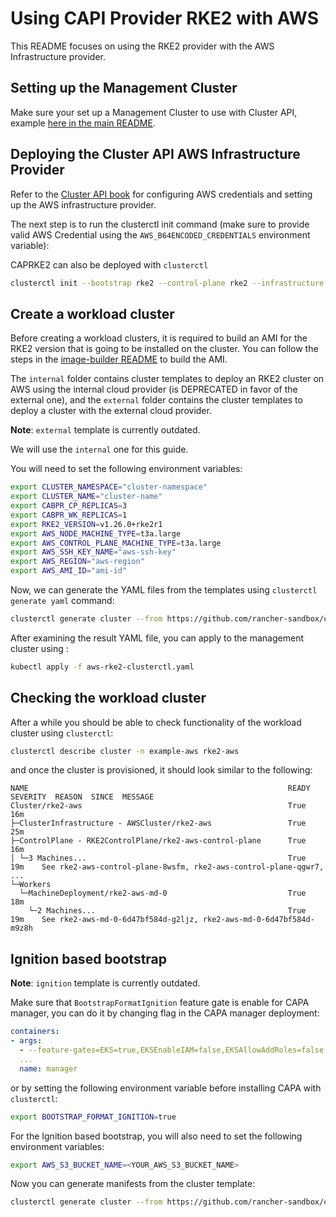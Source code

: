 # Using CAPI Provider RKE2 with AWS
This README focuses on using the RKE2 provider with the AWS Infrastructure provider.

## Setting up the Management Cluster
Make sure your set up a Management Cluster to use with Cluster API, example [here in the main README](https://github.com/rancher-sandbox/cluster-api-provider-rke2#management-cluster).

## Deploying the Cluster API AWS Infrastructure Provider

Refer to the [Cluster API book](https://cluster-api.sigs.k8s.io/user/quick-start#initialization-for-common-providers) for configuring AWS credentials and setting up the AWS infrastructure provider.

The next step is to run the clusterctl init command (make sure to provide valid AWS Credential using the `AWS_B64ENCODED_CREDENTIALS` environment variable):

CAPRKE2 can also be deployed with `clusterctl`

```bash
clusterctl init --bootstrap rke2 --control-plane rke2 --infrastructure aws
```

## Create a workload cluster

Before creating a workload clusters, it is required to build an AMI for the RKE2 version that is going to be installed on the cluster. You can follow the steps in the [image-builder README](../../image-builder/README.md#aws) to build the AMI.

The `internal` folder contains cluster templates to deploy an RKE2 cluster on AWS using the internal cloud provider (is DEPRECATED in favor of the external one), and the `external` folder contains the cluster templates to deploy a cluster with the external cloud provider.

**Note**: `external` template is currently outdated.

We will use the `internal` one for this guide.

You will need to set the following environment variables:

```bash
export CLUSTER_NAMESPACE="cluster-namespace"
export CLUSTER_NAME="cluster-name"
export CABPR_CP_REPLICAS=3
export CABPR_WK_REPLICAS=1
export RKE2_VERSION=v1.26.0+rke2r1
export AWS_NODE_MACHINE_TYPE=t3a.large
export AWS_CONTROL_PLANE_MACHINE_TYPE=t3a.large 
export AWS_SSH_KEY_NAME="aws-ssh-key"
export AWS_REGION="aws-region"
export AWS_AMI_ID="ami-id"
```

Now, we can generate the YAML files from the templates using `clusterctl generate yaml` command:

```bash
clusterctl generate cluster --from https://github.com/rancher-sandbox/cluster-api-provider-rke2/blob/main/samples/aws/internal/cluster-template.yaml -n example-aws rke2-aws > aws-rke2-clusterctl.yaml
```

After examining the result YAML file, you can apply to the management cluster using :

```bash
kubectl apply -f aws-rke2-clusterctl.yaml
```

## Checking the workload cluster
After a while you should be able to check functionality of the workload cluster using `clusterctl`: 

```bash
clusterctl describe cluster -n example-aws rke2-aws
```

and once the cluster is provisioned, it should look similar to the following:

```
NAME                                                          READY  SEVERITY  REASON  SINCE  MESSAGE
Cluster/rke2-aws                                              True                     16m
├─ClusterInfrastructure - AWSCluster/rke2-aws                 True                     25m
├─ControlPlane - RKE2ControlPlane/rke2-aws-control-plane      True                     16m
│ └─3 Machines...                                             True                     19m    See rke2-aws-control-plane-8wsfm, rke2-aws-control-plane-qgwr7, ...
└─Workers
  └─MachineDeployment/rke2-aws-md-0                           True                     18m
    └─2 Machines...                                           True                     19m    See rke2-aws-md-0-6d47bf584d-g2ljz, rke2-aws-md-0-6d47bf584d-m9z8h
```

## Ignition based bootstrap

**Note**: `ignition` template is currently outdated.

Make sure that `BootstrapFormatIgnition` feature gate is enable for CAPA manager, you can do it
by changing flag in the CAPA manager deployment:

```yaml
containers:
- args:
  - --feature-gates=EKS=true,EKSEnableIAM=false,EKSAllowAddRoles=false,EKSFargate=false,MachinePool=false,EventBridgeInstanceState=false,AutoControllerIdentityCreator=true,BootstrapFormatIgnition=true,ExternalResourceGC=false
  ...
  name: manager
```
or by setting the following environment variable before installing CAPA with `clusterctl`:

```bash
export BOOTSTRAP_FORMAT_IGNITION=true
```

For the Ignition based bootstrap, you will also need to set the following environment variables:

```bash
export AWS_S3_BUCKET_NAME=<YOUR_AWS_S3_BUCKET_NAME>
```

Now you can generate manifests from the cluster template:

```bash
clusterctl generate cluster --from https://github.com/rancher-sandbox/cluster-api-provider-rke2/blob/main/samples/aws/ignition-external/cluster-template-aws-ignition-external-cloud-provider.yaml -n example-aws rke2-aws > aws-rke2-clusterctl.yaml
```

